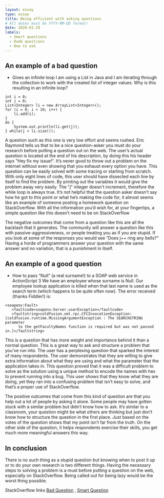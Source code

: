 ```yaml
---
layout: essay
type: essay
title: Being efficient with asking questions
# All dates must be YYYY-MM-DD format!
date: 2020-01-29
labels:
  - Smart questions
  - Dumb questions
  - How to ask
---
```


## An example of a bad question

- Gives an infinite loop
    I am using a List in Java and I am iterating through the collection to work with the created list
    of integer values. Why is this resulting in an infinite loop?
```
int i = 0;
int j = 0;
List<Integer> li = new ArrayList<Integer>();
for (i = 0; i < 10; i++) {
    li.add(i);
}
do {
    System.out.println(li.get(j));
} while(j < li.size());

```
A question such as this one is very low effort and seems rushed. Eric Raymond tells us that to be a nice question-asker you must do 
your research before putting a question out on the web. The user’s actual question is located at the end of his description, by doing
this his header says "Hey fix my issue!". It’s never good to throw out a problem on the internet without even showing that you exhaust
every option you have. This question can be easily solved with some tracing or starting from scratch. With only eight lines of code, 
this user should have dissected each line by itself to find the problem. By printing out the variables it would give the problem away 
very easily. The "j" integer doesn't increment, therefore the while loop is always true. It’s not helpful that the question asker 
doesn’t say how he got to this point or what he’s making the code for, it almost seems like an example of someone posting a homework
question on StackOverflow. With all the information you’d wish for, at your fingertips, a simple question like this doesn’t need to be
on StackOverflow

The negative outcomes that come from a question like this are all the backlash that it generates. The community will answer a question
like this with passive-aggressiveness, or people treating you as if you are stupid. If you look at some of the responses you would see
“Does j++ ring any bells?“ Having a horde of programmers answer your question with the same answer and no variation, that is a
punishment in itself. 

## An example of a good question

- How to pass “Null” (a real surname!) to a SOAP web service in ActionScript 3
    We have an employee whose surname is Null. Our employee lookup application is killed when that last name is used as the search term 
    (which happens to be quite often now). The error received (thanks Fiddler!) is:
```
<soapenv:Fault>
   <faultcode>soapenv:Server.userException</faultcode>
   <faultstring>coldfusion.xml.rpc.CFCInvocationException: [coldfusion.runtime.MissingArgumentException : The SEARCHSTRING parameter
      to the getFacultyNames function is required but was not passed in.]</faultstring>
   ```
   
This is a question that has more weight and importance behind it than a normal question. This is a great way to ask and structure a 
problem that you’ve run into. The user has a perplexing question that sparked the interest of many respondents. The user demonstrates 
that they are willing to give extra information about what they are using and what the parameter that the application takes in. This 
question proved that it was a difficult problem to solve as the solution using a unique method to encode the names with hex to prevent 
running into a bug. This user shows that they know what they are doing, yet they ran into a confusing problem that isn’t easy to solve,
and that’s a proper use of StackOverflow.

The positive outcomes that come from this kind of question are that you help out a lot of people by asking it alone. Some people may 
have gotten stuck with a similar problem but didn’t know how to ask. It’s similar to a classroom, your question might be what others 
are thinking but just don’t know how to structure the question in the first place. Just based on the votes of the question shows that 
my point isn’t far from the truth. On the other side of the question, it helps respondents exercise their skills, you get much more 
meaningful answers this way.

## In conclusion

There is no such thing as a stupid question but knowing when to post it up or to do your own research is two different things. Having 
the necessary steps to solving a problem is a must before putting a question on the web, especially on StackOverflow. Being called out
for being lazy would be the worst thing possible.

StackOverflow links
[Bad Question](https://stackoverflow.com/questions/19314079/gives-an-infinite-loop)
,
[Smart Question](https://stackoverflow.com/questions/4456438/how-to-pass-null-a-real-surname-to-a-soap-web-service-in-actionscript-3)

